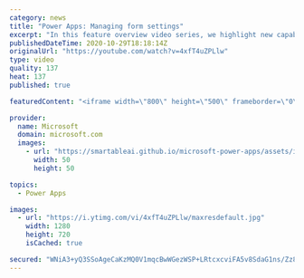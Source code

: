 ```yaml
---
category: news
title: "Power Apps: Managing form settings"
excerpt: "In this feature overview video series, we highlight new capabilities included in the latest update to Microsoft Power Apps.  Improvements to Microsoft Power Apps for managing form settings and events allow users to set various features on a form in the new modern designer.   Get the most out of Power"
publishedDateTime: 2020-10-29T18:18:14Z
originalUrl: "https://youtube.com/watch?v=4xfT4uZPLlw"
type: video
quality: 137
heat: 137
published: true

featuredContent: "<iframe width=\"800\" height=\"500\" frameborder=\"0\" src=\"https://www.youtube.com/embed/4xfT4uZPLlw\" allow=\"accelerometer; autoplay; encrypted-media; gyroscope; picture-in-picture\" allowfullscreen></iframe>"

provider:
  name: Microsoft
  domain: microsoft.com
  images:
    - url: "https://smartableai.github.io/microsoft-power-apps/assets/images/organizations/microsoft.com-50x50.jpg"
      width: 50
      height: 50

topics:
  - Power Apps

images:
  - url: "https://i.ytimg.com/vi/4xfT4uZPLlw/maxresdefault.jpg"
    width: 1280
    height: 720
    isCached: true

secured: "WNiA3+yQ3SSoAgeCaKzMQ0V1mqcBwWGezWSP+LRtcxcviFA5v8SdaG1ns/Zz8CwFC0X8x0STtZiJ6zfktwXENQzEK55SFoYy5uZwDjLVyLX5vFsZGMcEy4+rWu51HZuOyUQLo+Oyrudf86RbxMCzVbp29Z/x4fxbClrpquw8YtC+puJap1z65OEAgrQCN++kV7SA4xzVVVD5sS0Br1yHn+MakWELgo16DyLER4lXiGbSn0UocfNT29ckc1c7BZptNfkx5DGryaXP3b9PhY6EdRLKfebYcqxao2sRlANFtAsWUwp7xrxlqeEYrTxOPG8Iw4jp7xRrDs4tOuaWIskyyN8Z8qJBMGbKSatRbXs0O46G9wjvs5dQ92/yy3vQ5Cu5eGk8pBWr1SKZsl8P1nSWKtq1jITtY5L1ylJ8Pwi2XC4GkKb0p3W9DtrIXIDtlAxx;za/KS5XpyqT5mVKjWNTSow=="
---
```


